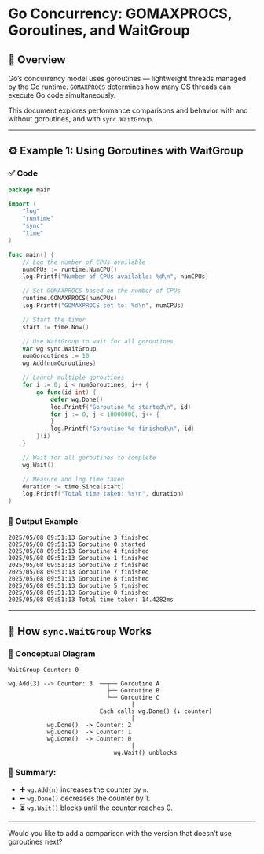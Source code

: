 # Go Concurrency: GOMAXPROCS, Goroutines, and WaitGroup

## 📌 Overview

Go’s concurrency model uses goroutines — lightweight threads managed by the Go runtime. `GOMAXPROCS` determines how many OS threads can execute Go code simultaneously.

This document explores performance comparisons and behavior with and without goroutines, and with `sync.WaitGroup`.

---

## ⚙️ Example 1: Using Goroutines with WaitGroup

### ✅ Code

```go
package main

import (
	"log"
	"runtime"
	"sync"
	"time"
)

func main() {
	// Log the number of CPUs available
	numCPUs := runtime.NumCPU()
	log.Printf("Number of CPUs available: %d\n", numCPUs)

	// Set GOMAXPROCS based on the number of CPUs
	runtime.GOMAXPROCS(numCPUs)
	log.Printf("GOMAXPROCS set to: %d\n", numCPUs)

	// Start the timer
	start := time.Now()

	// Use WaitGroup to wait for all goroutines
	var wg sync.WaitGroup
	numGoroutines := 10
	wg.Add(numGoroutines)

	// Launch multiple goroutines
	for i := 0; i < numGoroutines; i++ {
		go func(id int) {
			defer wg.Done()
			log.Printf("Goroutine %d started\n", id)
			for j := 0; j < 10000000; j++ {
			}
			log.Printf("Goroutine %d finished\n", id)
		}(i)
	}

	// Wait for all goroutines to complete
	wg.Wait()

	// Measure and log time taken
	duration := time.Since(start)
	log.Printf("Total time taken: %s\n", duration)
}
```

### 🧾 Output Example

```
2025/05/08 09:51:13 Goroutine 3 finished
2025/05/08 09:51:13 Goroutine 0 started
2025/05/08 09:51:13 Goroutine 4 finished
2025/05/08 09:51:13 Goroutine 1 finished
2025/05/08 09:51:13 Goroutine 2 finished
2025/05/08 09:51:13 Goroutine 7 finished
2025/05/08 09:51:13 Goroutine 8 finished
2025/05/08 09:51:13 Goroutine 5 finished
2025/05/08 09:51:13 Goroutine 0 finished
2025/05/08 09:51:13 Total time taken: 14.4282ms
```

---

## 🔄 How `sync.WaitGroup` Works

### 🧠 Conceptual Diagram

```text
WaitGroup Counter: 0
      |
wg.Add(3) --> Counter: 3  ──┬── Goroutine A
                            ├── Goroutine B
                            └── Goroutine C
                                   |
                          Each calls wg.Done() (↓ counter)
                                   |
           wg.Done()  -> Counter: 2
           wg.Done()  -> Counter: 1
           wg.Done()  -> Counter: 0
                                   |
                              wg.Wait() unblocks
```

### 📌 Summary:

* ➕ `wg.Add(n)` increases the counter by `n`.
* ➖ `wg.Done()` decreases the counter by 1.
* ⏳ `wg.Wait()` blocks until the counter reaches 0.

---

Would you like to add a comparison with the version that doesn’t use goroutines next?
